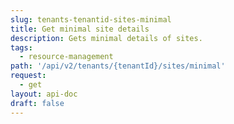 ```yaml
---
slug: tenants-tenantid-sites-minimal
title: Get minimal site details
description: Gets minimal details of sites.
tags:
  - resource-management
path: '/api/v2/tenants/{tenantId}/sites/minimal'
request:
  - get
layout: api-doc
draft: false
---
```

